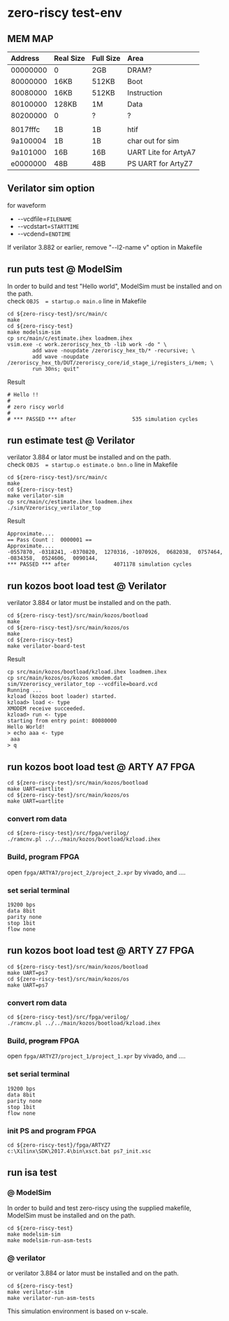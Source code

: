 # zero-riscy test-env

## MEM MAP
| Address  | Real Size | Full Size | Area                 |
| :-       | :-        | :-        | :-                   |
| 00000000 | 0         | 2GB       | DRAM?                |
| 80000000 | 16KB      | 512KB     | Boot                 |
| 80080000 | 16KB      | 512KB     | Instruction          |
| 80100000 | 128KB     | 1M        | Data                 |
| 80200000 | 0         | ?         | ?                    |
|          |           |           |                      |
| 8017fffc | 1B        | 1B        | htif                 |
| 9a100004 | 1B        | 1B        | char out for sim     |
| 9a101000 | 16B       | 16B       | UART Lite for ArtyA7 |
| e0000000 | 48B       | 48B       | PS UART for ArtyZ7   |

## Verilator sim option
for waveform
- --vcdfile=```FILENAME```
- --vcdstart=```STARTTIME```
- --vcdend=```ENDTIME```

If verilator 3.882 or earlier, remove "--l2-name v" option in Makefile

## run puts test @ ModelSim

In order to build and test "Hello world",
ModelSim must be installed and on the path.  
check ```OBJS  = startup.o main.o``` line in Makefile

```
cd ${zero-riscy-test}/src/main/c
make
cd ${zero-riscy-test}
make modelsim-sim
cp src/main/c/estimate.ihex loadmem.ihex
vsim.exe -c work.zeroriscy_hex_tb -lib work -do " \
        add wave -noupdate /zeroriscy_hex_tb/* -recursive; \
        add wave -noupdate /zeroriscy_hex_tb/DUT/zeroriscy_core/id_stage_i/registers_i/mem; \
        run 30ns; quit"
```
Result
```
# Hello !!
#
# zero riscy world
#
# *** PASSED *** after                  535 simulation cycles
```

## run estimate test @ Verilator

verilator 3.884 or lator must be installed and on the path.  
check ```OBJS  = startup.o estimate.o bnn.o``` line in Makefile

```
cd ${zero-riscy-test}/src/main/c
make
cd ${zero-riscy-test}
make verilator-sim
cp src/main/c/estimate.ihex loadmem.ihex
./sim/Vzeroriscy_verilator_top
```

Result

```
Approximate....
== Pass Count :  0000001 ==
Approximate....
-0557870, -0318241, -0370820,  1270316, -1070926,  0682038,  0757464, -0834358,  0524606,  0090144,
*** PASSED *** after              4071178 simulation cycles
```

## run kozos boot load test @ Verilator

verilator 3.884 or lator must be installed and on the path.  

```
cd ${zero-riscy-test}/src/main/kozos/bootload
make
cd ${zero-riscy-test}/src/main/kozos/os
make
cd ${zero-riscy-test}
make verilator-board-test
```

Result

```
cp src/main/kozos/bootload/kzload.ihex loadmem.ihex
cp src/main/kozos/os/kozos xmodem.dat
sim/Vzeroriscy_verilator_top --vcdfile=board.vcd
Running ...
kzload (kozos boot loader) started.
kzload> load <- type
XMODEM receive succeeded.
kzload> run <- type
starting from entry point: 80080000
Hello World!
> echo aaa <- type
 aaa
> q
```

## run kozos boot load test @ ARTY A7 FPGA

```
cd ${zero-riscy-test}/src/main/kozos/bootload
make UART=uartlite
cd ${zero-riscy-test}/src/main/kozos/os
make UART=uartlite
```

### convert rom data

```
cd ${zero-riscy-test}/src/fpga/verilog/
./ramcnv.pl ../../main/kozos/bootload/kzload.ihex
```

### Build, program FPGA

open ```fpga/ARTYA7/project_2/project_2.xpr``` by vivado, and ....

### set serial terminal

```
19200 bps
data 8bit
parity none
stop 1bit
flow none
```

## run kozos boot load test @ ARTY Z7 FPGA

```
cd ${zero-riscy-test}/src/main/kozos/bootload
make UART=ps7
cd ${zero-riscy-test}/src/main/kozos/os
make UART=ps7
```

### convert rom data

```
cd ${zero-riscy-test}/src/fpga/verilog/
./ramcnv.pl ../../main/kozos/bootload/kzload.ihex
```

### Build, ~~program~~ FPGA

open ```fpga/ARTYZ7/project_1/project_1.xpr``` by vivado, and ....

### set serial terminal

```
19200 bps
data 8bit
parity none
stop 1bit
flow none
```

### init PS and program FPGA

```
cd ${zero-riscy-test}/fpga/ARTYZ7
c:\Xilinx\SDK\2017.4\bin\xsct.bat ps7_init.xsc
```

## run isa test
### @ ModelSim
In order to build and test zero-riscy using the supplied makefile,  
ModelSim must be installed and on the path.
```
cd ${zero-riscy-test}
make modelsim-sim
make modelsim-run-asm-tests
```

### @ verilator
or verilator 3.884 or lator must be installed and on the path.
```
cd ${zero-riscy-test}
make verilator-sim
make verilator-run-asm-tests
```

This simulation environment is based on v-scale.
